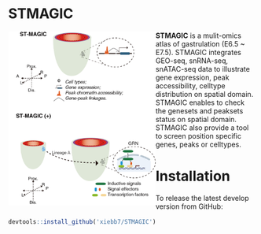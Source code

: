 # STMAGIC
<p><img src="figure/STMAGIC_readme.png" width="300px" align="left"></p> 

**STMAGIC** is a mulit-omics atlas of gastrulation (E6.5 ~ E7.5). STMAGIC integrates GEO-seq, snRNA-seq, snATAC-seq data
to illustrate gene expression, peak accessibility, celltype distribution on spatial domain. STMAGIC enables to check 
the genesets and peaksets status on spatial domain. STMAGIC also provide a tool to screen position specific genes, peaks or celltypes.

# Installation
To release the latest develop version from GitHub:
```R
devtools::install_github('xiebb7/STMAGIC')
```
